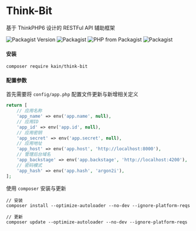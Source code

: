Think-Bit
=======

基于 ThinkPHP6 设计的 RESTFul API 辅助框架

![Packagist Version](https://img.shields.io/packagist/v/kain/think-bit.svg?style=flat-square)
![Packagist](https://img.shields.io/packagist/dt/kain/think-bit.svg?color=blue&style=flat-square)
![PHP from Packagist](https://img.shields.io/packagist/php-v/kain/think-bit.svg?color=blue&style=flat-square)
![Packagist](https://img.shields.io/packagist/l/kain/think-bit.svg?color=blue&style=flat-square)

#### 安装

```shell
composer require kain/think-bit
```

#### 配置参数

首先需要将 `config/app.php` 配置文件更新与新增相关定义

```php
return [
    // 应用名称
    'app_name' => env('app.name', null),
    // 应用ID
    'app_id' => env('app.id', null),
    // 应用密钥
    'app_secret' => env('app.secret', null),
    // 应用地址
    'app_host' => env('app.host', 'http://localhost:8000'),
    // 管理后台域名
    'app_backstage' => env('app.backstage', 'http://localhost:4200'),
    // 密码模式
    'app_hash' => env('app.hash', 'argon2i'),
];
```

使用 `composer` 安装与更新

```shell
// 安装
composer install --optimize-autoloader --no-dev --ignore-platform-reqs

// 更新
composer update --optimize-autoloader --no-dev --ignore-platform-reqs
```
